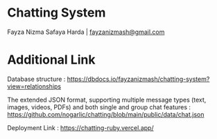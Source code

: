 # Chatting System
Fayza Nizma Safaya Harda | fayzanizmash@gmail.com


# Additional Link
Database structure :  https://dbdocs.io/fayzanizmash/chatting-system?view=relationships

The extended JSON format, supporting multiple message types (text, images, videos, PDFs) and both single and group chat features : https://github.com/nogarlic/chatting/blob/main/public/data/chat.json

Deployment Link : https://chatting-ruby.vercel.app/